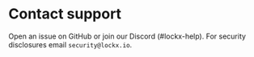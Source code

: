 # Contact support

Open an issue on GitHub or join our Discord (#lockx-help).  For security disclosures email `security@lockx.io`.
